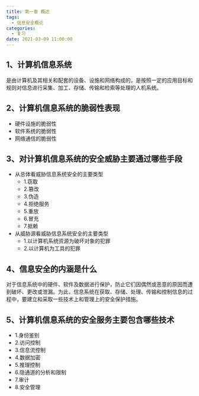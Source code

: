 ```yaml
---
title: 第一章 概述
tags:
  - 信息安全概论
categories:
  - 复习
date: 2021-03-09 11:00:00
---
```

## 1、计算机信息系统
是由计算机及其相关和配套的设备、设施和网络构成的，是按照一定的应用目标和规则对信息进行采集、加工、存储、传输和检索等处理的人机系统。

## 2、计算机信息系统的脆弱性表现
- 硬件设施的脆弱性
- 软件系统的脆弱性
- 网络通信的脆弱性

## 3、对计算机信息系统的安全威胁主要通过哪些手段
- 从总体看威胁信息系统安全的主要类型
  - 1.窃取
  - 2.篡改
  - 3.伪造
  - 4.拒绝服务
  - 5.重放
  - 6.冒充
  - 7.抵赖
- 从威胁源看威胁信息系统安全的主要类型
  - 1.以计算机系统资源为破坏对象的犯罪
  - 2.以计算机为工具的犯罪

## 4、信息安全的内涵是什么
对于信息系统中的硬件、软件及数据进行保护，防止它们因偶然或恶意的原因而遭到破坏、更改或泄漏。为此，信息系统在获取、存储、处理、传输和控制信息的过程中，要建立和采取一些技术上和管理上的安全保护措施。

## 5、计算机信息系统的安全服务主要包含哪些技术
- 1.身份鉴别
- 2.访问控制
- 3.信息流控制
- 4.数据加密
- 5.推理控制
- 6.隐通道的分析和限制
- 7.审计
- 8.安全管理